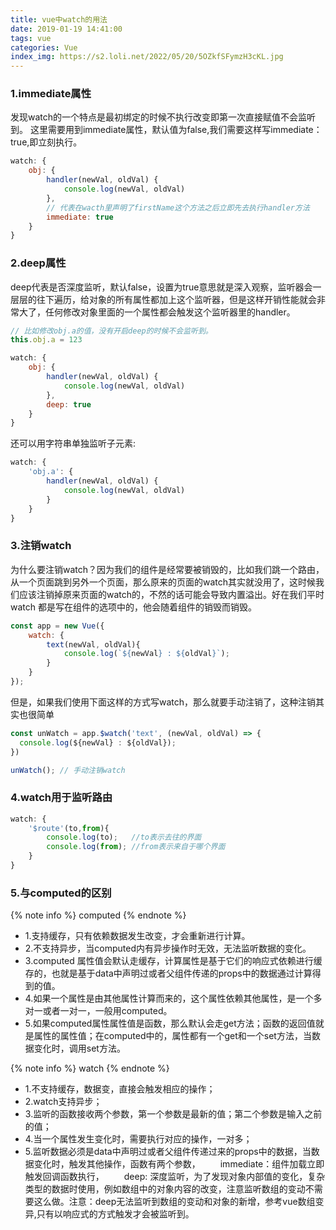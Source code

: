 ```yaml
---
title: vue中watch的用法
date: 2019-01-19 14:41:00
tags: vue
categories: Vue
index_img: https://s2.loli.net/2022/05/20/5OZkfSFymzH3cKL.jpg
---
```


### 1.immediate属性
发现watch的一个特点是最初绑定的时候不执行改变即第一次直接赋值不会监听到。
这里需要用到immediate属性，默认值为false,我们需要这样写immediate：true,即立刻执行。
```javascript
watch: {
    obj: {
        handler(newVal, oldVal) {
            console.log(newVal, oldVal)
        },
        // 代表在wacth里声明了firstName这个方法之后立即先去执行handler方法
        immediate: true
    }
}
```

### 2.deep属性
deep代表是否深度监听，默认false，设置为true意思就是深入观察，监听器会一层层的往下遍历，给对象的所有属性都加上这个监听器，但是这样开销性能就会非常大了，任何修改对象里面的一个属性都会触发这个监听器里的handler。
```javascript
// 比如修改obj.a的值，没有开启deep的时候不会监听到。
this.obj.a = 123

watch: {
    obj: {
        handler(newVal, oldVal) {
            console.log(newVal, oldVal)
        },
        deep: true
    }
}
```
还可以用字符串单独监听子元素:
```javascript
watch: {
    'obj.a': {
        handler(newVal, oldVal) {
            console.log(newVal, oldVal)
        }
    }
}
```

### 3.注销watch
为什么要注销watch？因为我们的组件是经常要被销毁的，比如我们跳一个路由，从一个页面跳到另外一个页面，那么原来的页面的watch其实就没用了，这时候我们应该注销掉原来页面的watch的，不然的话可能会导致内置溢出。好在我们平时watch 都是写在组件的选项中的，他会随着组件的销毁而销毁。
```javascript
const app = new Vue({
    watch: {
        text(newVal, oldVal){
            console.log(`${newVal} : ${oldVal}`);
        }
    }
});
```
但是，如果我们使用下面这样的方式写watch，那么就要手动注销了，这种注销其实也很简单
```javascript
const unWatch = app.$watch('text', (newVal, oldVal) => {
  console.log(${newVal} : ${oldVal});
})

unWatch(); // 手动注销watch
```

### 4.watch用于监听路由
```javascript
watch: {
    '$route'(to,from){
        console.log(to);   //to表示去往的界面
        console.log(from); //from表示来自于哪个界面
    }
}
```

### 5.与computed的区别
{% note info %}
computed
{% endnote %}
* 1.支持缓存，只有依赖数据发生改变，才会重新进行计算。
* 2.不支持异步，当computed内有异步操作时无效，无法监听数据的变化。
* 3.computed 属性值会默认走缓存，计算属性是基于它们的响应式依赖进行缓存的，也就是基于data中声明过或者父组件传递的props中的数据通过计算得到的值。
* 4.如果一个属性是由其他属性计算而来的，这个属性依赖其他属性，是一个多对一或者一对一，一般用computed。
* 5.如果computed属性属性值是函数，那么默认会走get方法；函数的返回值就是属性的属性值；在computed中的，属性都有一个get和一个set方法，当数据变化时，调用set方法。

{% note info %}
watch
{% endnote %}
* 1.不支持缓存，数据变，直接会触发相应的操作；
* 2.watch支持异步；
* 3.监听的函数接收两个参数，第一个参数是最新的值；第二个参数是输入之前的值；
* 4.当一个属性发生变化时，需要执行对应的操作，一对多；
* 5.监听数据必须是data中声明过或者父组件传递过来的props中的数据，当数据变化时，触发其他操作，函数有两个参数，
　　immediate：组件加载立即触发回调函数执行，
　　deep: 深度监听，为了发现对象内部值的变化，复杂类型的数据时使用，例如数组中的对象内容的改变，注意监听数组的变动不需要这么做。注意：deep无法监听到数组的变动和对象的新增，参考vue数组变异,只有以响应式的方式触发才会被监听到。
